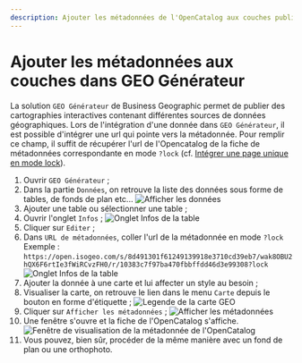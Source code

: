 ```yaml
---
description: Ajouter les métadonnées de l'OpenCatalog aux couches publiées avec GEO Générateur de Business Geographic
---
```


# Ajouter les métadonnées aux couches dans GEO Générateur

La solution `GEO Générateur` de Business Geographic permet de publier des cartographies interactives contenant différentes sources de données géographiques. Lors de l'intégration d'une donnée dans `GEO Générateur`, il est possible d'intégrer une url qui pointe vers la métadonnée. Pour remplir ce champ, il suffit de récupérer l'url de l'Opencatalog de la fiche de métadonnées correspondante en mode `?lock` (cf. [Intégrer une page unique en mode lock](/usage/generate.md#lock)).

1. Ouvrir `GEO Générateur` ;
2. Dans la partie `Données`, on retrouve la liste des données sous forme de tables, de fonds de plan etc...
![Afficher les données](/assets/appendices/geo_tables.jpg)
3. Ajouter une table ou sélectionner une table ;
4. Ouvrir l'onglet `Infos` ;
![Onglet Infos de la table](/assets/appendices/geo_edit_table.jpg)
5. Cliquer sur `Editer` ;
6. Dans `URL de métadonnées`, coller l'url de la métadonnée en mode `?lock`
Exemple : `https://open.isogeo.com/s/8d491301f61249139918e3710cd39eb7/wak8OBU2hQX6F6rtIe3fWiRCvzFH0/r/10383c7f97ba470fbbffdd46d3e99308?lock`
![Onglet Infos de la table](/assets/appendices/geo_edit_table_metadata.jpg)
7. Ajouter la donnée à une carte et lui affecter un style au besoin ;
8. Visualiser la carte, on retrouve le lien dans le menu `Carte` depuis le bouton en forme d'étiquette ;
![Legende de la carte GEO](/assets/appendices/geo_map_legend.jpg)
9. Cliquer sur `Afficher les métadonnées` ;
![Afficher les métadonnées](/assets/appendices/geo_map_legend_show_metadata.jpg)
10. Une fenêtre s'ouvre et la fiche de l'OpenCatalog s'affiche.
![Fenêtre de visualisation de la métadonnée de l'OpenCatalog](/assets/appendices/geo_window_with_metadata.jpg)
11. Vous pouvez, bien sûr, procéder de la même manière avec un fond de plan ou une orthophoto.
